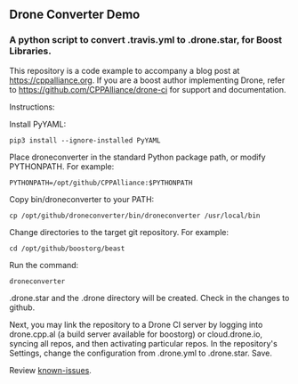 
## Drone Converter Demo  

### A python script to convert .travis.yml to .drone.star, for Boost Libraries.

This repository is a code example to accompany a blog post at https://cppalliance.org. If you are a boost author implementing Drone, refer to https://github.com/CPPAlliance/drone-ci for support and documentation.  

Instructions:

Install PyYAML:
```
pip3 install --ignore-installed PyYAML
```

Place droneconverter in the standard Python package path, or modify PYTHONPATH. For example:
```
PYTHONPATH=/opt/github/CPPAlliance:$PYTHONPATH
```

Copy bin/droneconverter to your PATH:
```
cp /opt/github/droneconverter/bin/droneconverter /usr/local/bin
```

Change directories to the target git repository. For example:
```
cd /opt/github/boostorg/beast
```

Run the command:
```
droneconverter
```

.drone.star and the .drone directory will be created. Check in the changes to github.  

Next, you may link the repository to a Drone CI server by logging into drone.cpp.al (a build server available for boostorg) or cloud.drone.io, syncing all repos, and then activating particular repos.  In the repository's Settings, change the configuration from .drone.yml to .drone.star. Save.

Review [known-issues](docs/known-issues.md).
